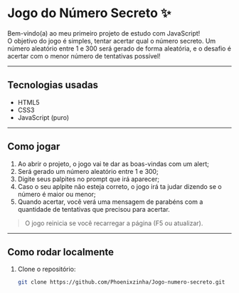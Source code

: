 # Jogo do Número Secreto ✨

Bem-vindo(a) ao meu primeiro projeto de estudo com JavaScript!  
O objetivo do jogo é simples, tentar acertar qual o número secreto.
Um número aleatório entre 1 e 300 será gerado de forma aleatória, e o desafio é acertar com o menor número de tentativas possível!

---

## Tecnologias usadas

- HTML5  
- CSS3  
- JavaScript (puro)  

---

## Como jogar

1. Ao abrir o projeto, o jogo vai te dar as boas-vindas com um alert;
2. Será gerado um número aleatório entre 1 e 300;
3. Digite seus palpites no prompt que irá aparecer;
4. Caso o seu aplpite não esteja correto, o jogo irá ta judar dizendo se o número é maior ou menor;
5. Quando acertar, você verá uma mensagem de parabéns com a quantidade de tentativas que precisou para acertar.

> O jogo reinicia se você recarregar a página (F5 ou atualizar).

---

## Como rodar localmente

1. Clone o repositório:
   ```bash
   git clone https://github.com/Phoenixzinha/Jogo-numero-secreto.git
